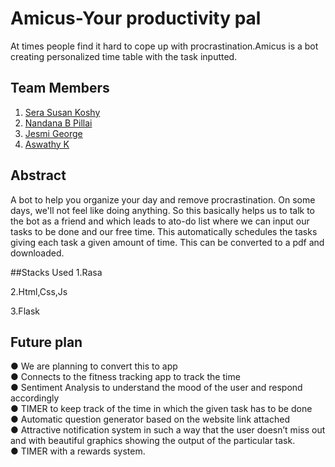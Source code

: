 # Amicus-Your productivity pal
   At times people find it hard to cope up with procrastination.Amicus is a bot creating personalized time table with the task inputted. 
   
 
## Team Members
1. [Sera Susan Koshy](https://github.com/serasusan)
2. [Nandana B Pillai](https://github.com/Nandanabpillai)
3. [Jesmi George](https://github.com/jesmigeorge)
4. [Aswathy K](https://github.com/aswathy5k)


## Abstract
A bot to help you organize your day and remove procrastination. On some days, we'll not feel like doing anything. So this basically helps us to talk to the bot as a
friend and which leads to ato-do list where we can input our tasks to be done and our free time. This automatically schedules the tasks giving each task a given amount of time. This can be converted to a pdf and downloaded.

##Stacks Used
1.Rasa

2.Html,Css,Js

3.Flask

## Future plan
● We are planning to convert this to app\
● Connects to the fitness tracking app to track the time\
● Sentiment Analysis to understand the mood of the user and respond accordingly\
● TIMER to keep track of the time in which the given task has to be done\
● Automatic question generator based on the website link attached\
● Attractive notification system in such a way that the user doesn’t miss out and with
  beautiful graphics showing the output of the particular task.\
● TIMER with a rewards system.

